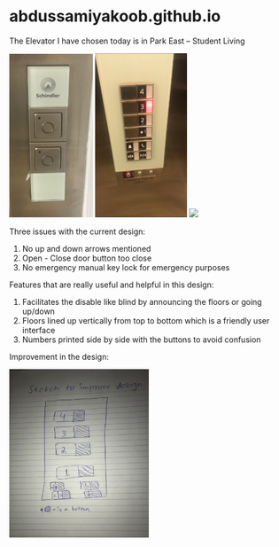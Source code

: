 # abdussamiyakoob.github.io

The Elevator I have chosen today is in Park East – Student Living

<img src="outside.jpg" width="30%"> <img src="elevator2.JPG" width="33%"> <img src="hw1.Yakoob.gif" width="33%">

Three issues with the current design:

1. No up and down arrows mentioned
2. Open - Close door button too close
3. No emergency manual key lock for emergency purposes

Features that are really useful and helpful in this design:
1. Facilitates the disable like blind by announcing the floors or going up/down
2. Floors lined up vertically from top to bottom which is a friendly user interface
3. Numbers printed side by side with the buttons to avoid confusion


Improvement in the design:

<img src="IMG-1713.JPG" width="50%">


